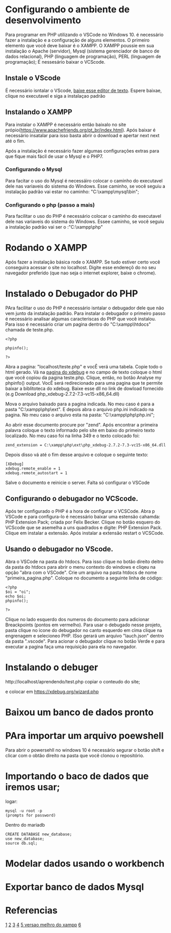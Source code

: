 # Configurando o ambiente de desenvolvimento
Para programar em PHP utilizando o VSCode no Windows 10. é necessário fazer a instalação e a configuração de alguns elementos. O primeiro elemento que você deve baixar é o XAMPP. O XAMPP poussie em sua instalação o Apache (servidor), Mysql (sistema gerenciador de banco de dados relacional), PHP (linguagem de programação), PERL (linguagem de programação); É nessesário baixar o VCScode.

## Instale o VScode

É necessário isntalar o VScode, [baixe esse editor de texto](https://code.visualstudio.com/). Espere baixae, clique no executavel e siga a instalaçao padrão

## Instalando o XAMPP
Para instalar o XAMPP é necessário então baixalo no site própio(https://www.apachefriends.org/pt_br/index.html). Após baixar é necessário insatalar para isso basta abrir o download e apertar next next até o fim.

Após a instalação é necessário fazer algumas configurações extras para que fique mais fácil de usar o Mysql e o PHP7. 

### Configurando o Mysql

Para facitar o uso do Mysql é necessáiro colocar o caminho do executavel dele nas variaveis do sistema do Windows. Esse caminho, se você seguiu a instalação padrão vai estar no caminho: "C:\xampp\mysql\bin";

### Configurando o php (passo a mais)

Para facilitar o uso do PHP é necessário colocar o caminho do executavel dele nas variaveis do sistema do Windows. Essee caminho, se você seguiu a instalação padrão vai ser o :"C:\xampp\php"


# Rodando o XAMPP
Após fazer a instalação básica rode o XAMPP. Se tudo estiver certo você conseguira acessar o site no localhost. Digite esse endereçõ do no seu navegador preferido (que nao seja o internet explorer, baixe o chrome).



# Instalado o Debugador do PHP
PAra facilitar o uso do PHP é necessário isntalar o debugador dele que não vem junto da instalação padrão. Para instalar o debugador o primeiro passo é necessário analisar algumas caracteriscas do PHP que você instalou. Para isso é necessário criar um pagina dentro do "C:\xampp\htdocs"  chamada de teste.php.

```
<?php

phpinfo();

?>
```

Abra a pagina: "localhost/teste.php" e vocÊ verá uma tabela. Copie todo o html gerado. Vá na [pagina do xdebug](https://xdebug.org/wizard.php) e no campo de texto coloque o html que você copiou da pagina teste.php.  Clique, então, no botão Analyse my phpinfo() output. VocÊ será redirecionado para uma pagina que te permite baixar a biblitoteca do xdebug. Baixe esse dll no link de dowload fornecido (e.g Download php_xdebug-2.7.2-7.3-vc15-x86_64.dll)

Mova o arquivo baixado para a pagina indicada. No meu caso é para a pasta "C:\xampp\php\ext". E depois abra o arquivo php.ini indicado na pagina. No meu caso o arquivo esta na pasta: "C:\xampp\php\php.ini";

Ao abrir esse documento procure por "zend". Após encontrar a primeira palavra coloque o texto informado pelo site em baixo do primeiro texto localizado. No meu caso foi na linha 349 e o texto colocado foi:

```
zend_extension = C:\xampp\php\ext\php_xdebug-2.7.2-7.3-vc15-x86_64.dll

```
Depois disso vá até o fim desse arquivo e coloque o seguinte texto:
```
[XDebug]
xdebug.remote_enable = 1
xdebug.remote_autostart = 1
```
Salve o documento e reinicie o server. Falta só configurar o VSCode

## Configurando o debugador no VCScode.

Após ter configurado o PHP é a hora de configurar o VCSCode. Abra p VSCode e para configura-lo é necessário baixar uma estensão cahamda: PHP Extension Pack; criada por Felix Becker. Clique no botão esquero do VCScode que se asemelha a uns quadrados e digite: PHP Extension Pack. Clique em instalar a extensão. Após instalar a extensão restart o  VCSCode.


## Usando o debugador no VScode.
Abra o VSCode na pasta do htdocs. Para isso clique no botão direito deitro da pasta do htdocs para abrir o menu contexto do windows e cliqeu na opção "abra com o VSCode". Crie um arquivo na pasta htdocs de nome "primeira_pagina.php". Coloque no documento a seguinte linha de código:
```
<?php
$oi = "oi";
echo $oi;
phpinfo();

?>
```
Clique no lado esquerdo dos numeros do documento para adicionar Breackpoints (pontos em vermelho). Para usar o debugado nesse projeto, pasta clique no icone do debugador no canto esquerdo em cima clique na engrenagem e selecioneo PHP. ISso gerará um arquivo "lauch.json" dentro da pasta ".vscode". Para acionar o debugador clique no botão Verde e para executar a pagina faça uma requisição para ela no navegador.




# Instalando o debuger
http://localhost/aprendendo/test.php
copiar o conteudo do site;

e colocar em 
https://xdebug.org/wizard.php



# Baixou um banco de dados pronto



# PAra importar um arquivo poewshell

Para abrir o powersehll no windows 10 é necessário segurar o botão shift e clicar com o obtão direito na pasta que você clonou o repositório. 






# Importando o baco de dados que iremos usar;

logar:
```
mysql -u root -p
(prompts for password)
```

Dentro do mariadb
```
CREATE DATABASE new_database;
use new_database;
source db.sql;
```

# Modelar dados usando o workbench

# Exportar banco de dados Mysql




# Referencias 
[1](https://stackoverflow.com/questions/1774238/mysql-import-on-windows)
[2](https://github.com/datacharmer/test_db/blob/master/load_salaries3.dump)
[3](https://dev.mysql.com/doc/employee/en/sakila-structure.html)
[4](https://www.apachefriends.org/pt_br/index.html)
[5 versao melhro do xampp](https://www.appserv.org/en/)
[6](https://imasters.com.br/back-end/configurando-debugger-php-no-vs-code)